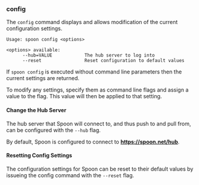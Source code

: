 ### config

The `config` command displays and allows modification of the current configuration settings.

```
Usage: spoon config <options>

<options> available:
      --hub=VALUE            The hub server to log into
      --reset                Reset configuration to default values
```

If `spoon config` is executed without command line parameters then the current settings are returned. 

To modify any settings, specify them as command line flags and assign a value to the flag. This value will then be applied to that setting. 

#### Change the Hub Server

The hub server that Spoon will connect to, and thus push to and pull from, can be configured with the `--hub` flag. 

By default, Spoon is configured to connect to **https://spoon.net/hub**.

#### Resetting Config Settings

The configuration settings for Spoon can be reset to their default values by issueing the config command with the `--reset` flag.
